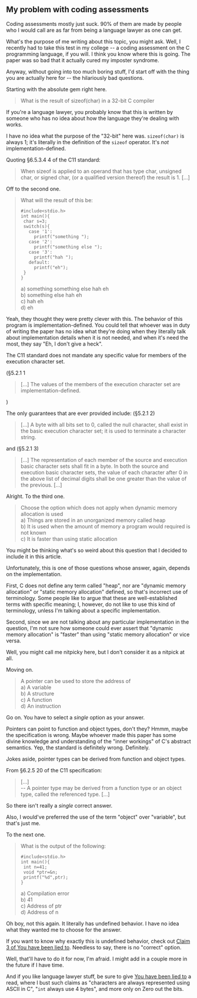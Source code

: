 My problem with coding assessments
---

Coding assessments mostly just suck. 90% of them are made by people who I would call are as far from being a language lawyer as one can get.

What's the purpose of me writing about this topic, you might ask. Well, I recently had to take this test in my college -- a coding assessment on the C programming language, if you will. I think you know where this is going. The paper was so bad that it actually cured my imposter syndrome.

Anyway, without going into too much boring stuff, I'd start off with the thing you are actually here for -- the hilariously bad questions.

Starting with the absolute gem right here.

>What is the result of sizeof(char) in a 32-bit C compiler

If you're a language lawyer, you probably know that this is written by someone who has no idea about how the language they're dealing with works.

I have no idea what the purpose of the "32-bit" here was. `sizeof(char)` is always 1; it's literally in the definition of the `sizeof` operator. It's _not_ implementation-defined.

Quoting §6.5.3.4 4 of the C11 standard:

>When sizeof is applied to an operand that has type char, unsigned char, or signed char, (or a qualified version thereof) the result is 1. [...]

Off to the second one.

>What will the result of this be:
>```
>#include<stdio.h>
>int main(){
>  char s=3;
>  switch(s){
>    case '1':
>      printf("something ");
>    case '2':
>      printf("something else ");
>    case '3':
>      printf("hah ");
>    default:
>      printf("eh");
>  }
>}
>```
>a) something something else hah eh  
>b) something else hah eh  
>c) hah eh  
>d) eh

Yeah, they thought they were pretty clever with this. The behavior of this program is implementation-defined. You could tell that whoever was in duty of writing the paper has no idea what they're doing when they literally talk about implementation details when it is not needed, and when it's need the most, they say "Eh, I don't give a heck".

The C11 standard does not mandate any specific value for members of the execution character set.

(§5.2.1 1

>[...] The values of the members of the execution character set are implementation-defined.

)

The only guarantees that are ever provided include: (§5.2.1 2)

>[...] A byte with all bits set to 0, called the null character, shall exist in the basic execution character set; it is used to terminate a character string.

and (§5.2.1 3)

>[...] The representation of each member of the source and execution basic character sets shall fit in a byte. In both the source and execution basic character sets, the value of each character after 0 in the above list of decimal digits shall be one greater than the value of the previous. [...]

Alright. To the third one.

>Choose the option which does not apply when dynamic memory allocation is used  
>a) Things are stored in an unorganized memory called heap  
>b) It is used when the amount of memory a program would required is not known  
>c) It is faster than using static allocation

You might be thinking what's so weird about this question that I decided to include it in this article.

Unfortunately, this is one of those questions whose answer, again, depends on the implementation.

First, C does not define any term called "heap", nor are "dynamic memory allocation" or "static memory allocation" defined, so that's incorrect use of terminology. Some people like to argue that these are well-established terms with specific meaning; I, however, do not like to use this kind of terminology, unless I'm talking about a specific implementation.

Second, since we are not talking about any particular implementation in the question, I'm not sure how someone could ever assert that "dynamic memory allocation" is "faster" than using "static memory allocation" or vice versa.

Well, you might call me nitpicky here, but I don't consider it as a nitpick at all.

Moving on.

>A pointer can be used to store the address of  
>a) A variable  
>b) A structure  
>c) A function  
>d) An instruction

Go on. You have to select a _single_ option as your answer.

Pointers can point to function and object types, don't they? Hmmm, maybe the specification is wrong. Maybe whoever made this paper has some divine knowledge and understanding of the "inner workings" of C's abstract semantics. Yep, the standard is definitely wrong. Definitely.

Jokes aside, pointer types can be derived from function and object types.

From §6.2.5 20 of the C11 specification:

>[...]  
>-- A pointer type may be derived from a function type or an object type, called the referenced type. [...]

So there isn't really a _single_ correct answer.

Also, I would've preferred the use of the term "object" over "variable", but that's just me.

To the next one.

>What is the output of the following:
>```
>#include<stdio.h>
>int main(){
>  int n=41;
>  void *ptr=&n;
>  printf("%d",ptr);
>}
>```
>a) Compilation error  
>b) 41  
>c) Address of ptr  
>d) Address of n

Oh boy, not this again. It literally has undefined behavior. I have no idea what they wanted me to choose for the answer.

If you want to know why exactly this is undefined behavior, check out [Claim 3 of You have been lied to](../you_have_been_lied_to/you_have_been_lied_to.md#claim-3). Needless to say, there is no "correct" option.

Well, that'll have to do it for now, I'm afraid. I might add in a couple more in the future if I have time.

And if you like language lawyer stuff, be sure to give [You have been lied to](../you_have_been_lied_to/you_have_been_lied_to.md) a read, where I bust such claims as "characters are always represented using ASCII in C", "`int` always use 4 bytes", and more only on Zero out the bits.
